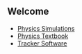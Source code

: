 ## Welcome

* [Physics Simulations](https://veillette.github.io/simulations/)
* [Physics Textbook](https://veillette.github.io/physics-book/)
* [Tracker Software](https://veillette.github.io/jsTrack/)
